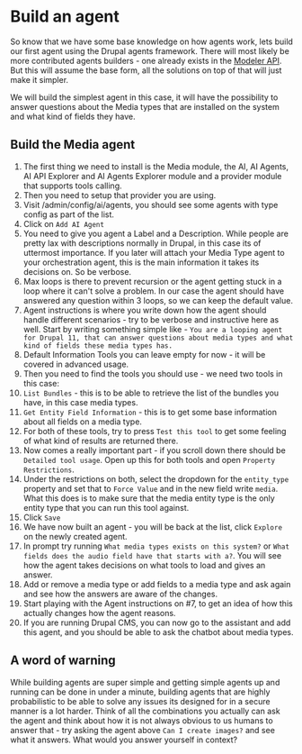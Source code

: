 # Build an agent

So know that we have some base knowledge on how agents work, lets build our first agent using the Drupal agents framework. There will most likely be more contributed agents builders - one already exists in the [Modeler API](https://www.drupal.org/project/modeler_api). But this will assume the base form, all the solutions on top of that will just make it simpler.

We will build the simplest agent in this case, it will have the possibility to answer questions about the Media types that are installed on the system and what kind of fields they have.

## Build the Media agent

1. The first thing we need to install is the Media module, the AI, AI Agents, AI API Explorer and AI Agents Explorer module and a provider module that supports tools calling.
2. Then you need to setup that provider you are using.
3. Visit /admin/config/ai/agents, you should see some agents with type config as part of the list.
4. Click on `Add AI Agent`
5. You need to give you agent a Label and a Description. While people are pretty lax with descriptions normally in Drupal, in this case its of uttermost importance. If you later will attach your Media Type agent to your orchestration agent, this is the main information it takes its decisions on. So be verbose.
6. Max loops is there to prevent recursion or the agent getting stuck in a loop where it can't solve a problem. In our case the agent should have answered any question within 3 loops, so we can keep the default value.
7. Agent instructions is where you write down how the agent should handle different scenarios - try to be verbose and instructive here as well. Start by writing something simple like - `You are a looping agent for Drupal 11, that can answer questions about media types and what kind of fields these media types has.`
8. Default Information Tools you can leave empty for now - it will be covered in advanced usage.
9. Then you need to find the tools you should use - we need two tools in this case:
10. `List Bundles` - this is to be able to retrieve the list of the bundles you have, in this case media types.
11. `Get Entity Field Information` - this is to get some base information about all fields on a media type.
12. For both of these tools, try to press `Test this tool` to get some feeling of what kind of results are returned there.
13. Now comes a really important part - if you scroll down there should be `Detailed tool usage`. Open up this for both tools and open `Property Restrictions`.
14. Under the restrictions on both, select the dropdown for the `entity_type` property and set that to `Force Value` and in the new field write `media`. What this does is to make sure that the media entity type is the only entity type that you can run this tool against.
15. Click `Save`
16. We have now built an agent - you will be back at the list, click `Explore` on the newly created agent.
17. In prompt try running `What media types exists on this system?` or `What fields does the audio field have that starts with a?`. You will see how the agent takes decisions on what tools to load and gives an answer.
18. Add or remove a media type or add fields to a media type and ask again and see how the answers are aware of the changes.
19. Start playing with the Agent instructions on #7, to get an idea of how this actually changes how the agent reasons.
20. If you are running Drupal CMS, you can now go to the assistant and add this agent, and you should be able to ask the chatbot about media types.

## A word of warning
While building agents are super simple and getting simple agents up and running can be done in under a minute, building agents that are highly probabilistic to be able to solve any issues its designed for in a secure manner is a lot harder. Think of all the combinations you actually can ask the agent and think about how it is not always obvious to us humans to answer that - try asking the agent above `Can I create images?` and see what it answers. What would you answer yourself in context?


